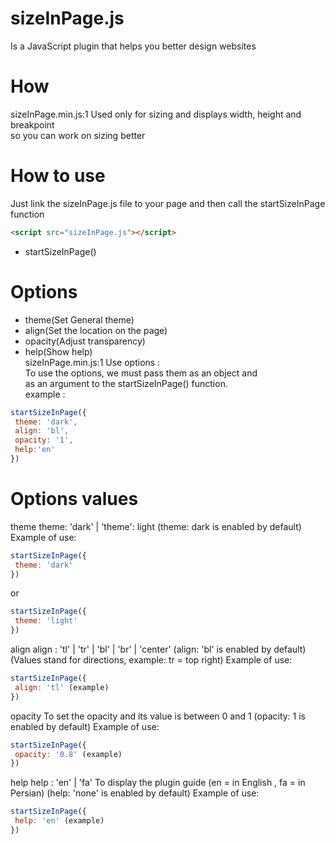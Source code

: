# sizeInPage.js
Is a JavaScript plugin that helps you better design websites

# How
sizeInPage.min.js:1 Used only for sizing and displays width, height and breakpoint <br>
so you can work on sizing better

# How to use
Just link the sizeInPage.js file to your page and then call the startSizeInPage function 
```html
<script src="sizeInPage.js"></script>
```
- startSizeInPage()

# Options
+ theme(Set General theme) <br>
+ align(Set the location on the page) <br>
+ opacity(Adjust transparency) <br>
+ help(Show help)<br>
sizeInPage.min.js:1 Use options :<br>
To use the options, we must pass them as an object and <br>
as an argument to the startSizeInPage() function. <br>
example :
```javascript
startSizeInPage({
 theme: 'dark',
 align: 'bl',
 opacity: '1',
 help:'en'
})
```

# Options values
theme
theme: 'dark' | 'theme': light
(theme: dark is enabled by default)
Example of use:
```javascript
startSizeInPage({
 theme: 'dark'
})
```
or
```javascript
startSizeInPage({
 theme: 'light'
})
```

align
align : 'tl' | 'tr' | 'bl' | 'br' | 'center' 
(align: 'bl' is enabled by default)
(Values ​​stand for directions, example: tr = top right)
Example of use:
```javascript
startSizeInPage({
 align: 'tl' (example)
})
```

opacity
To set the opacity and its value is between 0 and 1 
(opacity: 1 is enabled by default)
Example of use:
```javascript
startSizeInPage({
 opacity: '0.8' (example)
})
```

help
help : 'en' | 'fa' 
To display the plugin guide (en = in English , fa = in Persian) 
(help: 'none' is enabled by default)
Example of use:
```javascript
startSizeInPage({
 help: 'en' (example)
})
```
